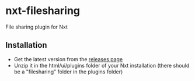 # nxt-filesharing
File sharing plugin for Nxt

## Installation

* Get the latest version from the [releases page](https://github.com/toenu23/nxt-filesharing/releases)
* Unzip it in the html/ui/plugins folder of your Nxt installation (there should be a "filesharing" folder in the plugins folder)
